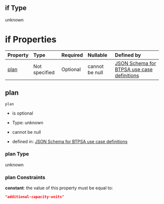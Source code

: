 ## if Type

unknown

# if Properties

| Property      | Type          | Required | Nullable       | Defined by                                                                                                                                                                                                                                    |
| :------------ | :------------ | :------- | :------------- | :-------------------------------------------------------------------------------------------------------------------------------------------------------------------------------------------------------------------------------------------- |
| [plan](#plan) | Not specified | Optional | cannot be null | [JSON Schema for BTPSA use case definitions](btpsa-usecase-properties-services-items-allof-1-then-allof-105-then-allof-1-if-properties-plan.md "undefined#/properties/services/items/allOf/1/then/allOf/105/then/allOf/1/if/properties/plan") |

## plan



`plan`

*   is optional

*   Type: unknown

*   cannot be null

*   defined in: [JSON Schema for BTPSA use case definitions](btpsa-usecase-properties-services-items-allof-1-then-allof-105-then-allof-1-if-properties-plan.md "undefined#/properties/services/items/allOf/1/then/allOf/105/then/allOf/1/if/properties/plan")

### plan Type

unknown

### plan Constraints

**constant**: the value of this property must be equal to:

```json
"additional-capacity-units"
```
